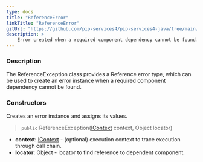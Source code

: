 ```yaml
---
type: docs
title: "ReferenceError"
linkTitle: "ReferenceError"
gitUrl: "https://github.com/pip-services4/pip-services4-java/tree/main/pip-services4-components-java"
description: >
    Error created when a required component dependency cannot be found.
---
```


### Description

The ReferenceException class provides a Reference error type, which can be used to create an error instance when a required component dependency cannot be found.

### Constructors
Creates an error instance and assigns its values.

> `public` ReferenceException([IContext](../../context/context) context, Object locator)

- **context**: [IContext](../../context/context) - (optional) execution context to trace execution through call chain.
- **locator**: Object - locator to find reference to dependent component.

